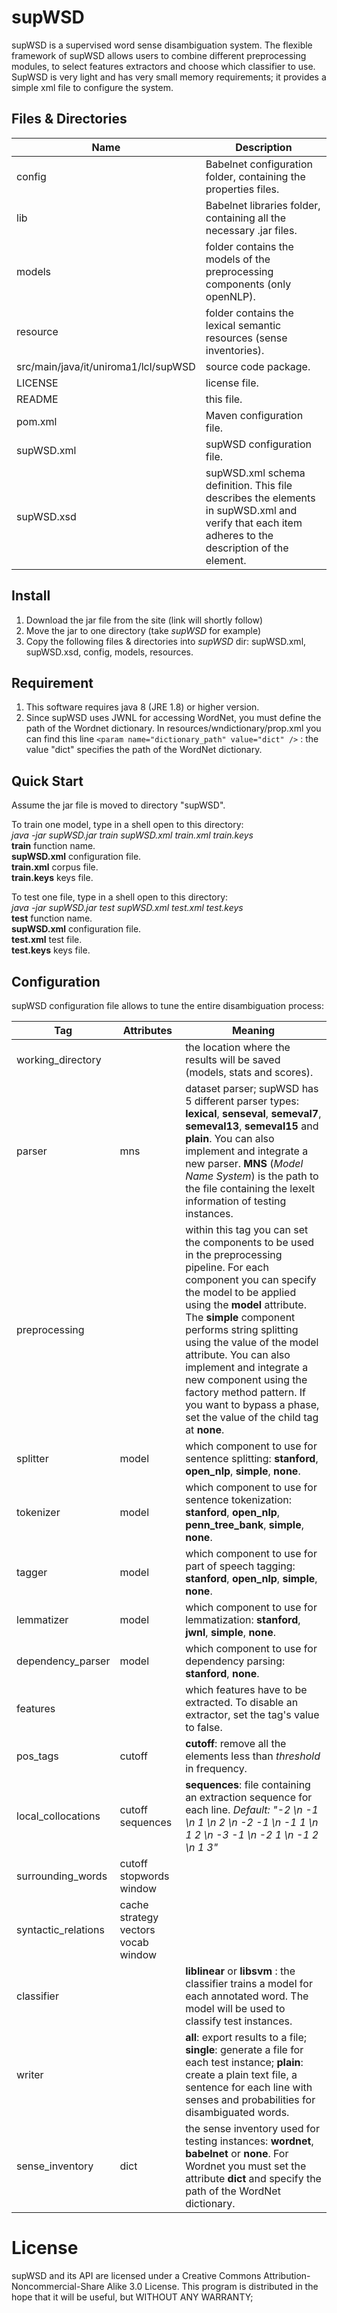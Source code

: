 # supWSD
supWSD is a supervised word sense disambiguation system.  The flexible framework of supWSD allows users to combine different preprocessing modules, to select features extractors and choose which classifier to use. SupWSD is very light and has very small memory requirements; it provides a simple xml file to configure the system.

## Files & Directories
Name | Description
------------ | -------------
config | Babelnet configuration folder, containing the properties files.
lib | Babelnet libraries folder, containing all the necessary .jar files.
models |  folder contains the models of the preprocessing components (only openNLP).
resource | folder contains the lexical semantic resources (sense inventories).
src/main/java/it/uniroma1/lcl/supWSD | source code package.
LICENSE | license file.
README | this file.
pom.xml | Maven configuration file.
supWSD.xml | supWSD configuration file.
supWSD.xsd | supWSD.xml schema definition. This file describes the elements in supWSD.xml and verify that each item adheres to the description of the element.

## Install
1. Download the jar file from the site (link will shortly follow)
2. Move the jar to one directory (take *supWSD* for example)
3. Copy the following files & directories into *supWSD* dir: supWSD.xml, supWSD.xsd, config, models, resources.

## Requirement
1. This software requires java 8 (JRE 1.8) or higher version.
2. Since supWSD uses JWNL for accessing WordNet, you must define the path of the Wordnet dictionary. In resources/wndictionary/prop.xml you can find this line ```<param name="dictionary_path" value="dict" />``` : the value "dict" specifies the path of the WordNet dictionary.

## Quick Start
Assume the jar file is moved to directory "supWSD".

To train one model, type in a shell open to this directory:  
*java -jar supWSD.jar train supWSD.xml train.xml train.keys*  
**train**  function name.  
**supWSD.xml** configuration file.  
**train.xml** corpus file.  
**train.keys** keys file.

To test one file, type in a shell open to this directory:  
*java -jar supWSD.jar test supWSD.xml test.xml test.keys*  
**test**  function name.  
**supWSD.xml** configuration file.  
**test.xml** test file.  
**test.keys** keys file.

## Configuration
supWSD configuration file allows to tune the entire disambiguation process:

Tag | Attributes | Meaning
------------ | ------------- | -------------
working_directory |  | the location where the results will be saved (models, stats and scores).
parser | mns | dataset parser; supWSD has 5 different parser types: **lexical**, **senseval**, **semeval7**, **semeval13**, **semeval15** and **plain**. You can also implement and integrate a new parser. **MNS** (*Model Name System*) is the path to the file containing the lexelt information of testing instances.
preprocessing |  | within this tag you can set the components to be used in the preprocessing pipeline. For each component you can specify the model to be applied using the **model** attribute. The **simple** component performs string splitting using the value of the model attribute.  You can also implement and integrate a new component using the factory method pattern. If you want to bypass a phase, set the value of the child tag at **none**. 
splitter | model | which component to use for sentence splitting: **stanford**, **open_nlp**, **simple**, **none**.
tokenizer | model |  which component to use for sentence tokenization: **stanford**, **open_nlp**, **penn_tree_bank**, **simple**, **none**.
tagger | model | which component to use for part of speech tagging: **stanford**, **open_nlp**, **simple**, **none**.
lemmatizer | model | which component to use for lemmatization: **stanford**, **jwnl**, **simple**, **none**.
dependency_parser |  model| which component to use for dependency parsing: **stanford**, **none**.
features |  |  which features have to be extracted. To disable an extractor, set the tag's value to false.
pos_tags | cutoff |  **cutoff**: remove all the elements less than *threshold* in frequency.
local_collocations | cutoff sequences| **sequences**: file containing an extraction sequence for each line. *Default: "-2 \n -1 \n 1 \n 2 \n -2 -1 \n -1 1 \n 1 2 \n -3 -1 \n -2 1 \n -1 2 \n 1 3"*
surrounding_words | cutoff stopwords window|  
syntactic_relations | cache strategy vectors vocab window |  
classifier | | **liblinear** or **libsvm** : the classifier trains a model for each annotated word. The model will be used to classify test instances.
writer |  | **all**: export results to a file; **single**: generate a file for each test instance; **plain**: create a plain text file, a sentence for each line with senses and probabilities for disambiguated words.
sense_inventory | dict | the sense inventory used for testing instances: **wordnet**, **babelnet** or **none**. For Wordnet you must set the attribute **dict** and specify the path of the WordNet dictionary.

# License
supWSD and its API are licensed under a Creative Commons Attribution-Noncommercial-Share Alike 3.0 License.
This program is distributed in the hope that it will be useful, but WITHOUT ANY WARRANTY;
